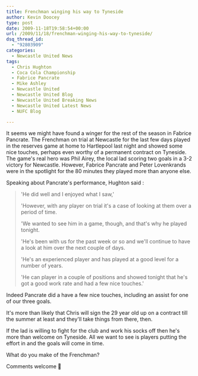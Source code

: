 ```yaml
---
title: Frenchman winging his way to Tyneside
author: Kevin Doocey
type: post
date: 2009-11-18T19:58:54+00:00
url: /2009/11/18/frenchman-winging-his-way-to-tyneside/
dsq_thread_id:
  - "92803909"
categories:
  - Newcastle United News
tags:
  - Chris Hughton
  - Coca Cola Championship
  - Fabrice Pancrate
  - Mike Ashley
  - Newcastle United
  - Newcastle United Blog
  - Newcastle United Breaking News
  - Newcastle United Latest News
  - NUFC Blog

---
```

It seems we might have found a winger for the rest of the season in Fabrice Pancrate. The Frenchman on trial at Newcastle for the last few days played in the reserves game at home to Hartlepool last night and showed some nice touches, perhaps even worthy of a permanent contract on Tyneside. The game's real hero was Phil Airey, the local lad scoring two goals in a 3-2  victory for Newcastle. However, Fabrice Pancrate and Peter Lovenkrands were in the spotlight for the 80 minutes they played more than anyone else.

Speaking about Pancrate's performance, Hughton said :

> 'He did well and I enjoyed what I saw,'
>
> 'However, with any player on trial it's a case of looking at them over a period of time.
>
> 'We wanted to see him in a game, though, and that's why he played tonight.
>
> 'He's been with us for the past week or so and we'll continue to have a look at him over the next couple of days.
>
> 'He's an experienced player and has played at a good level for a number of years.
>
> 'He can player in a couple of positions and showed tonight that he's got a good work rate and had a few nice touches.'

Indeed Pancrate did a have a few nice touches, including an assist for one of our three goals.

It's more than likely that Chris will sign the 29 year old up on a contract till the summer at least and they'll take things from there, then.

If the lad is willing to fight for the club and work his socks off then he's more than welcome on Tyneside. All we want to see is players putting the effort in and the goals will come in time.

What do you make of the Frenchman?

Comments welcome 🙂
